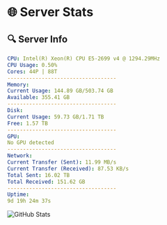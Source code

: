# 🌐 Server Stats
## 🔍 Server Info
```yaml
CPU: Intel(R) Xeon(R) CPU E5-2699 v4 @ 1294.29MHz
CPU Usage: 0.50%
Cores: 44P | 88T
-----------------------------------
Memory:
Current Usage: 144.89 GB/503.74 GB
Available: 355.41 GB
-----------------------------------
Disk:
Current Usage: 59.73 GB/1.71 TB
Free: 1.57 TB
-----------------------------------
GPU:
No GPU detected
-----------------------------------
Network:
Current Transfer (Sent): 11.99 MB/s
Current Transfer (Received): 87.53 KB/s
Total Sent: 16.02 TB
Total Received: 151.62 GB
-----------------------------------
Uptime:
9d 19h 24m 37s
```
![GitHub Stats](https://img.shields.io/badge/Updated-2025-03-17_16:47:26-blue)